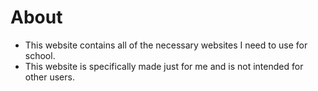# About
- This website contains all of the necessary websites I need to use for school. 
- This website is specifically made just for me and is not intended for other users.
